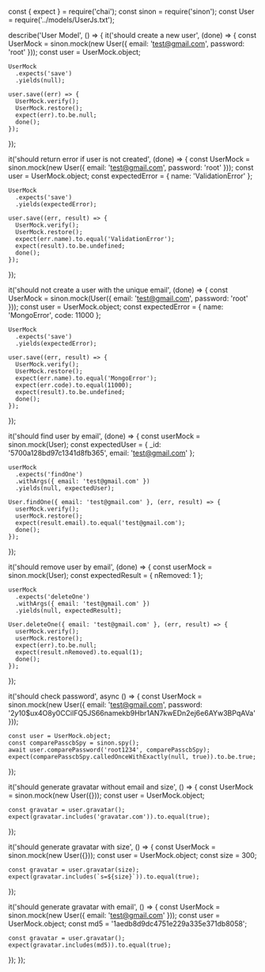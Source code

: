 const { expect } = require('chai');
const sinon = require('sinon');
const User = require('../models/UserJs.txt');

describe('User Model', () => {
  it('should create a new user', (done) => {
    const UserMock = sinon.mock(new User({ email: 'test@gmail.com', password: 'root' }));
    const user = UserMock.object;

    UserMock
      .expects('save')
      .yields(null);

    user.save((err) => {
      UserMock.verify();
      UserMock.restore();
      expect(err).to.be.null;
      done();
    });
  });

  it('should return error if user is not created', (done) => {
    const UserMock = sinon.mock(new User({ email: 'test@gmail.com', password: 'root' }));
    const user = UserMock.object;
    const expectedError = {
      name: 'ValidationError'
    };

    UserMock
      .expects('save')
      .yields(expectedError);

    user.save((err, result) => {
      UserMock.verify();
      UserMock.restore();
      expect(err.name).to.equal('ValidationError');
      expect(result).to.be.undefined;
      done();
    });
  });

  it('should not create a user with the unique email', (done) => {
    const UserMock = sinon.mock(User({ email: 'test@gmail.com', password: 'root' }));
    const user = UserMock.object;
    const expectedError = {
      name: 'MongoError',
      code: 11000
    };

    UserMock
      .expects('save')
      .yields(expectedError);

    user.save((err, result) => {
      UserMock.verify();
      UserMock.restore();
      expect(err.name).to.equal('MongoError');
      expect(err.code).to.equal(11000);
      expect(result).to.be.undefined;
      done();
    });
  });

  it('should find user by email', (done) => {
    const userMock = sinon.mock(User);
    const expectedUser = {
      _id: '5700a128bd97c1341d8fb365',
      email: 'test@gmail.com'
    };

    userMock
      .expects('findOne')
      .withArgs({ email: 'test@gmail.com' })
      .yields(null, expectedUser);

    User.findOne({ email: 'test@gmail.com' }, (err, result) => {
      userMock.verify();
      userMock.restore();
      expect(result.email).to.equal('test@gmail.com');
      done();
    });
  });

  it('should remove user by email', (done) => {
    const userMock = sinon.mock(User);
    const expectedResult = {
      nRemoved: 1
    };

    userMock
      .expects('deleteOne')
      .withArgs({ email: 'test@gmail.com' })
      .yields(null, expectedResult);

    User.deleteOne({ email: 'test@gmail.com' }, (err, result) => {
      userMock.verify();
      userMock.restore();
      expect(err).to.be.null;
      expect(result.nRemoved).to.equal(1);
      done();
    });
  });

  it('should check password', async () => {
    const UserMock = sinon.mock(new User({
      email: 'test@gmail.com',
      password: '$2y$10$ux4O8y0CCilFQ5JS66namekb9Hbr1AN7kwEDn2ej6e6AYw3BPqAVa'
    }));

    const user = UserMock.object;
    const comparePasscbSpy = sinon.spy();
    await user.comparePassword('root1234', comparePasscbSpy);
    expect(comparePasscbSpy.calledOnceWithExactly(null, true)).to.be.true;
  });

  it('should generate gravatar without email and size', () => {
    const UserMock = sinon.mock(new User({}));
    const user = UserMock.object;

    const gravatar = user.gravatar();
    expect(gravatar.includes('gravatar.com')).to.equal(true);
  });

  it('should generate gravatar with size', () => {
    const UserMock = sinon.mock(new User({}));
    const user = UserMock.object;
    const size = 300;

    const gravatar = user.gravatar(size);
    expect(gravatar.includes(`s=${size}`)).to.equal(true);
  });

  it('should generate gravatar with email', () => {
    const UserMock = sinon.mock(new User({ email: 'test@gmail.com' }));
    const user = UserMock.object;
    const md5 = '1aedb8d9dc4751e229a335e371db8058';

    const gravatar = user.gravatar();
    expect(gravatar.includes(md5)).to.equal(true);
  });
});
